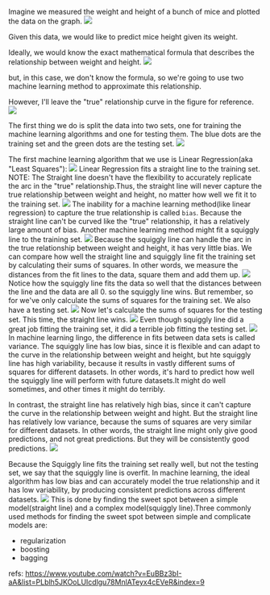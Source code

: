 Imagine we measured the weight and height of a bunch of mice and plotted the data on the graph.
![](./alg_bias-Variance/1.png)

Given this data, we would like to predict mice height given its weight.

Ideally, we would know the exact mathematical formula that describes the relationship between weight and height.
![](./alg_bias-Variance/2.png)

but, in this case, we don't know the formula, so we're going to use two machine learning method to approximate this relationship.

However, I'll leave the "true" relationship curve in the figure for reference.
![](./alg_bias-Variance/3.png)

The first thing we do is split the data into two sets, one for training the machine learning algorithms and one for testing them. The blue dots are the training set and the green dots are the testing set.
![](./alg_bias-Variance/4.png)


The first machine learning algorithm that we use is Linear Regression(aka "Least Squares"):
![](./alg_bias-Variance/5.png)
Linear Regression fits a straight line to the training set.
NOTE: The Straight line doesn't have the flexibility to accurately replicate the arc in the "true" relationship.Thus, the straight line will never capture the true relationship between weight and height, no matter how well we fit it to the training set.
![](./alg_bias-Variance/6.gif)
The inability for a machine learning method(like linear regression) to capture the true relationship is called `bias`. Because the straight line can't be curved like the "true" relationship, it has a relatively large amount of bias.
Another machine learning method might fit a squiggly line to the training set.
![](./alg_bias-Variance/7.png)
Because the squiggly line can handle the arc in the true relationship between weight and height, it has very little bias.
We can compare how well the straight line and squiggly line fit the training set by calculating their sums of squares. In other words, we measure the distances from the fit lines to the data, square them and add them up.
![](./alg_bias-Variance/8.png)
Notice how the squiggly line fits the data so well that the distances between the line and the data are all 0. so the squiggly line wins.
But remember, so for we've only calculate the sums of squares for the training set. We also have a testing set.
![](./alg_bias-Variance/9.png)
Now let's calculate the sums of squares for the testing set. This time, the straight line wins.
![](./alg_bias-Variance/10.png)
Even though squiggly line did a great job fitting the training set, it did a terrible job fitting the testing set.
![](./alg_bias-Variance/11.png)
In machine learning lingo, the difference in fits between data sets is called variance. The squiggly line has low bias, since it is flexible and can adapt to the curve in the relationship between weight and height, but hte squiggly line has high variability, because it results in vastly different sums of squares for different datasets. In other words, it's hard to predict how well the squiggly line will perform with future datasets.It might do well sometimes, and other times it might do terribly.

In contrast, the straight line has relatively high bias, since it can't capture the curve in the relationship between weight and hight. But the straight line has relatively low variance, because the sums of squares are very similar for different datasets. In other words, the straight line might only give good predictions, and not great predictions. But they will be consistently good predictions.
![](./alg_bias-Variance/12.png)

Because the Squiggly line fits the training set really well, but not the testing set, we say that the squiggly line is overfit. In machine learning, the ideal algorithm has low bias and can accurately model the true relationship and it has low variability, by producing consistent predictions across different datasets.
![](./alg_bias-Variance/13.png)
This is done by finding the sweet spot between a simple model(straight line) and a complex model(squiggly line).Three commonly used methods for finding the sweet spot between simple and complicate models are:

- regularization
- boosting
- bagging





refs:
https://www.youtube.com/watch?v=EuBBz3bI-aA&list=PLblh5JKOoLUIcdlgu78MnlATeyx4cEVeR&index=9